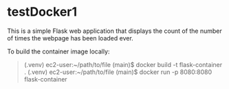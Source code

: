 # testDocker1

This is a simple Flask web application that displays the count of the number of times the webpage has been loaded ever.

To build the container image locally:
> (.venv) ec2-user:~/path/to/file (main)$ docker build -t flask-container .
> (.venv) ec2-user:~/path/to/file (main)$ docker run -p 8080:8080 flask-container


